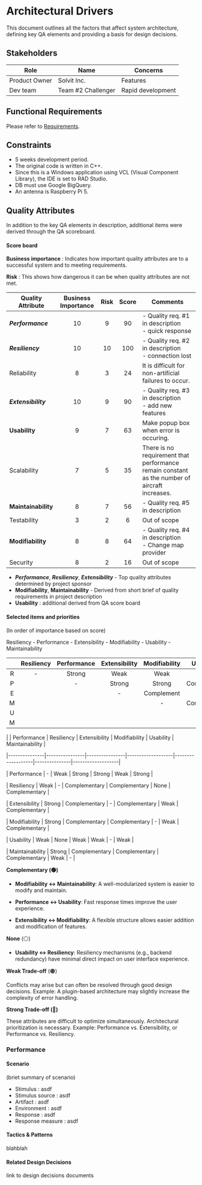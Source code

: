 # Architectural Drivers

This document outlines all the factors that affect system architecture, defining key QA elements and providing a basis for design decisions.

## Stakeholders

| Role          | Name               | Concerns          |
| ------------- | ------------------ | ----------------- |
| Product Owner | Solvit Inc.        | Features          |
| Dev team      | Team #2 Challenger | Rapid development |

## Functional Requirements

Please refer to [Requirements](./1-Requirements.md).

## Constraints

- 5 weeks development period.
- The original code is written in C++.
- Since this is a Windows application using VCL (Visual Component Library), the IDE is set to RAD Studio.
- DB must use Google BigQuery.
- An antenna is Raspberry Pi 5.

## Quality Attributes

In addition to the key QA elements in description, additional items were derived through the QA scoreboard.

#### Score board

**Business importance** : Indicates how important quality attributes are to a successful system and to meeting requirements.

**Risk** : This shows how dangerous it can be when quality attributes are not met.

| Quality Attribute   | Business Importance | Risk | Score | Comments                                                     |
| ------------------- | :-----------------: | :--: | :---: | ------------------------------------------------------------ |
| ***Performance***   |         10          |  9   |  90   | - Quality req. #1 in description<br />- quick response       |
| ***Resiliency***    |         10          |  10  |  100  | - Quality req. #2 in description<br />- connection lost      |
| Reliability         |          8          |  3   |  24   | It is difficult for non-artificial failures to occur.        |
| ***Extensibility*** |         10          |  9   |  90   | - Quality req. #3 in description<br />- add new features     |
| **Usability**       |          9          |  7   |  63   | Make popup box when error is occuring.                       |
| Scalability         |          7          |  5   |  35   | There is no requirement that performance remain constant as the number of aircraft increases. |
| **Maintainability** |          8          |  7   |  56   | - Quality req. #5 in description                             |
| Testability         |          3          |  2   |   6   | Out of scope                                                 |
| **Modifiability**   |          8          |  8   |  64   | - Quality req. #4 in description<br />- Change map provider  |
| Security            |          8          |  2   |  16   | Out of scope                                                 |

- ***Performance***, ***Resiliency***, ***Extensibility*** - Top quality attributes determined by project sponsor
- **Modifiability**, **Maintainability** - Derived from short brief of quality requirements in project description
- **Usability** : additional derived from QA score board



#### Selected items and priorities

(In order of importance based on score)

Resiliency - Performance - Extensibility - Modifiability - Usability - Maintainability

|      | Resiliency | Performance | Extensibility | Modifiability | Usability  | Maintainability |
| :--: | :--------: | :---------: | :-----------: | :-----------: | :--------: | :-------------: |
|  R   |     -      |   Strong    |     Weak      |     Weak      |    None    |      Weak       |
|  P   |            |      -      |    Strong     |    Strong     | Complement |     Strong      |
|  E   |            |             |       -       |  Complement   |    Weak    |   Complement    |
|  M   |            |             |               |       -       | Complement |   Complement    |
|  U   |            |             |               |               |     -      |   Complement    |
|  M   |            |             |               |               |            |        -        |

|  | Performance | Resiliency | Extensibility | Modifiability | Usability | Maintainability |

 |---------------|----------------|----------------|-------------------|-------------------|---------------|-------------------|

 | Performance | - | Weak | Strong | Strong | Weak | Strong |

 | Resiliency | Weak | - | Complementary | Complementary | None | Complementary |

 | Extensibility | Strong | Complementary | - | Complementary | Weak | Complementary |

 | Modifiability | Strong | Complementary | Complementary | - | Weak | Complementary |

 | Usability | Weak | None | Weak | Weak | - | Weak |

 | Maintainability | Strong | Complementary | Complementary | Complementary | Weak | - |



**Complementary (🟢)** 

- **Modifiability ↔ Maintainability**: A well-modularized system is easier to modify and maintain.

- **Performance ↔ Usability**: Fast response times improve the user experience.

- **Extensibility ↔ Modifiability**: A flexible structure allows easier addition and modification of features.

**None** (⚪)

- **Usability ↔ Resiliency**: Resiliency mechanisms (e.g., backend redundancy) have minimal direct impact on user interface experience.

**Weak Trade-off** (🟠)

Conflicts may arise but can often be resolved through good design decisions.
Example: A plugin-based architecture may slightly increase the complexity of error handling.

**Strong Trade-off (🔴)**

These attributes are difficult to optimize simultaneously. Architectural prioritization is necessary.
Example: Performance vs. Extensibility, or Performance vs. Resiliency.

### Performance

#### Scenario

(briet summary of scenario)

- Stimulus : asdf
- Stimulus source : asdf
- Artifact : asdf
- Environment : asdf
- Response : asdf
- Response measure : asdf

#### Tactics & Patterns

blahblah

#### Related Design Decisions

link to design decisions documents

